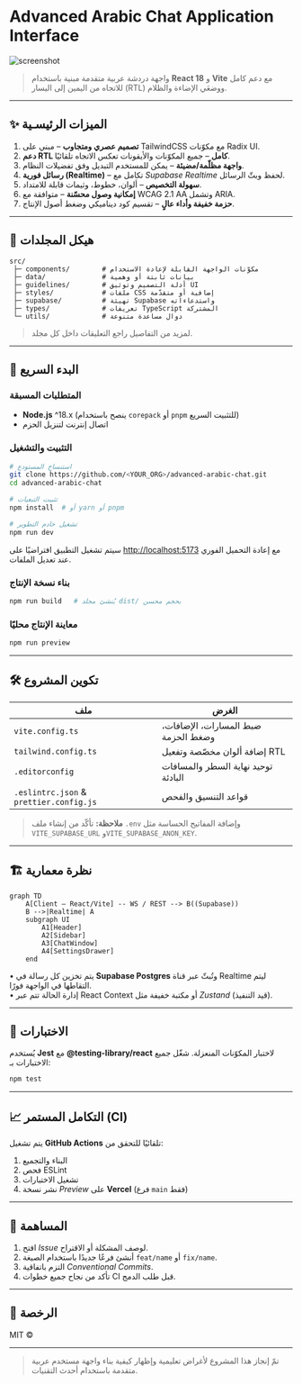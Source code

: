 
# Advanced Arabic Chat Application Interface

![screenshot](docs/screenshot.png)

> واجهة دردشة عربية متقدمة مبنية باستخدام **React 18** و **Vite** مع دعم كامل للاتجاه من اليمين إلى اليسار (RTL) ووضعَي الإضاءة والظلام.

---

## ✨ الميزات الرئيسـية

1. **تصميم عصري ومتجاوب** – مبني على TailwindCSS مع مكوّنات Radix UI.
2. **دعم RTL كامل** – جميع المكوّنات والأيقونات تعكس الاتجاه تلقائيًا.
3. **واجهة مظلّمة/مضيئة** – يمكن للمستخدم التبديل وفق تفضيلات النظام.
4. **رسائل فورية (Realtime)** – تكامل مع *Supabase Realtime* لحفظ وبثّ الرسائل.
5. **سهولة التخصيص** – ألوان، خطوط، وثيمات قابلة للامتداد.
6. **إمكانية وصول محسّنة** – متوافقة مع WCAG 2.1 AA وتشمل ARIA.
7. **حزمة خفيفة وأداء عالٍ** – تقسيم كود ديناميكي وضغط أصول الإنتاج.

---

## 📂 هيكل المجلدات

```text
src/
 ├─ components/        # مكوّنات الواجهة القابلة لإعادة الاستخدام
 ├─ data/              # بيانات ثابتة أو وهمية
 ├─ guidelines/        # أدلة التصميم وتوثيق UI
 ├─ styles/            # ملفات CSS إضافية أو متقدّمة
 ├─ supabase/          # تهيئة Supabase واستدعاءاته
 ├─ types/             # تعريفات TypeScript المشتركة
 └─ utils/             # دوال مساعدة متنوعة
```

> لمزيد من التفاصيل راجع التعليقات داخل كل مجلد.

---

## 🚀 البدء السريع

### المتطلبات المسبقة

* **Node.js** ‎^18.x‎ (ينصح باستخدام `corepack` أو `pnpm` للتثبيت السريع)
* اتصال إنترنت لتنزيل الحزم

### التثبيت والتشغيل

```bash
# استنساخ المستودع
git clone https://github.com/<YOUR_ORG>/advanced-arabic-chat.git
cd advanced-arabic-chat

# تثبيت التبعيات
npm install  # أو yarn أو pnpm

# تشغيل خادم التطوير
npm run dev
```

سيتم تشغيل التطبيق افتراضيًا على <http://localhost:5173> مع إعادة التحميل الفوري عند تعديل الملفات.

### بناء نسخة الإنتاج

```bash
npm run build   # يُنشئ مجلد dist/ بحجم محسن
```

### معاينة الإنتاج محليًا

```bash
npm run preview
```

---

## 🛠️ تكوين المشروع

| ملف | الغرض |
|------|--------|
| `vite.config.ts` | ضبط المسارات، الإضافات، وضغط الحزمة |
| `tailwind.config.ts` | إضافة ألوان مخصّصة وتفعيل RTL |
| `.editorconfig` | توحيد نهاية السطر والمسافات البادئة |
| `.eslintrc.json` & `prettier.config.js` | قواعد التنسيق والفحص |

> **ملاحظة:** تأكّد من إنشاء ملف ‎`.env`‎ وإضافة المفاتيح الحساسة مثل ‎`VITE_SUPABASE_URL`‎ و‎`VITE_SUPABASE_ANON_KEY`‎.

---

## 🏗️ نظرة معمارية

```mermaid
graph TD
    A[Client – React/Vite] -- WS / REST --> B((Supabase))
    B -->|Realtime| A
    subgraph UI
        A1[Header]
        A2[Sidebar]
        A3[ChatWindow]
        A4[SettingsDrawer]
    end
```

• يتم تخزين كل رسالة في **Supabase Postgres** وتُبثّ عبر قناة Realtime ليتم التقاطها في الواجهة فورًا.  
• إدارة الحالة تتم عبر React Context أو مكتبة خفيفة مثل *Zustand* (قيد التنفيذ).

---

## 🧪 الاختبارات

يُستخدم **Jest** مع **@testing-library/react** لاختبار المكوّنات المنعزلة. شغّل جميع الاختبارات بـ:

```bash
npm test
```

---

## 📈 التكامل المستمر (CI)

يتم تشغيل **GitHub Actions** تلقائيًا للتحقق من:

1. البناء والتجميع
2. فحص ESLint
3. تشغيل الاختبارات
4. نشر نسخة *Preview* على **Vercel** (فرع ‎`main`‎ فقط)

---

## 🤝 المساهمة

1. افتح *Issue* لوصف المشكلة أو الاقتراح.  
2. أنشئ فرعًا جديدًا باستخدام الصيغة `feat/name` أو `fix/name`.  
3. التزم باتفاقية *Conventional Commits*.  
4. تأكد من نجاح جميع خطوات CI قبل طلب الدمج.

---

## 📜 الرخصة

MIT © <YEAR> <Your Name>

---

> تمّ إنجاز هذا المشروع لأغراض تعليمية وإظهار كيفية بناء واجهة مستخدم عربية متقدمة باستخدام أحدث التقنيات.
  
